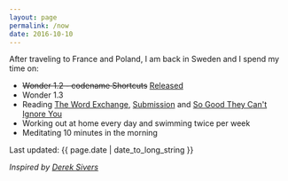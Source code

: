 ```yaml
---
layout: page
permalink: /now
date: 2016-10-10
---
```


After traveling to France and Poland, I am back in Sweden and I spend my time on:

- ~~Wonder 1.2 - codename Shortcuts~~ [Released](https://itunes.apple.com/us/app/wonder-reader-for-wikipedia/id1050888989?mt=8&at=1010lo2M)
- Wonder 1.3
- Reading [The Word Exchange](https://www.amazon.com/Word-Exchange-Novel-Alena-Graedon/dp/0385537654?tag=jonathanthiry-20), [Submission](https://www.amazon.com/Submission-Novel-Michel-Houellebecq/dp/1250097347?tag=jonathanthiry-20) and [So Good They Can't Ignore You](https://www.amazon.com/Good-They-Cant-Ignore-You/dp/1455509124?tag=jonathanthiry-20)
- Working out at home every day and swimming twice per week
- Meditating 10 minutes in the morning

Last updated: {{ page.date | date_to_long_string }}

*Inspired by [Derek Sivers](https://sivers.org/nowff)*
